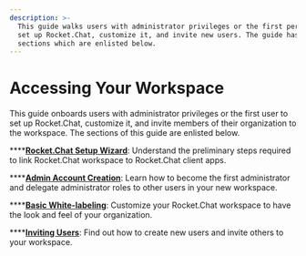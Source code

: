 ```yaml
---
description: >-
  This guide walks users with administrator privileges or the first person to
  set up Rocket.Chat, customize it, and invite new users. The guide has several
  sections which are enlisted below.
---
```


# Accessing Your Workspace

This guide onboards users with administrator privileges or the first user to set up Rocket.Chat, customize it, and invite members of their organization to the workspace. The sections of this guide are enlisted below.

****[**Rocket.Chat Setup Wizard**](rocket.chat-setup-wizard.md): Understand the preliminary steps required to link Rocket.Chat workspace to Rocket.Chat client apps.   &#x20;

****[**Admin Account Creation**](creating-the-first-administrator.md): Learn how to become the first administrator and delegate administrator roles to other users in your new workspace.

****[**Basic White-labeling**](../basic-white-labeling.md): Customize your Rocket.Chat workspace to have the look and feel of your organization.  &#x20;

****[**Inviting Users**](inviting-users.md): Find out how to create new users and invite others to your workspace.
